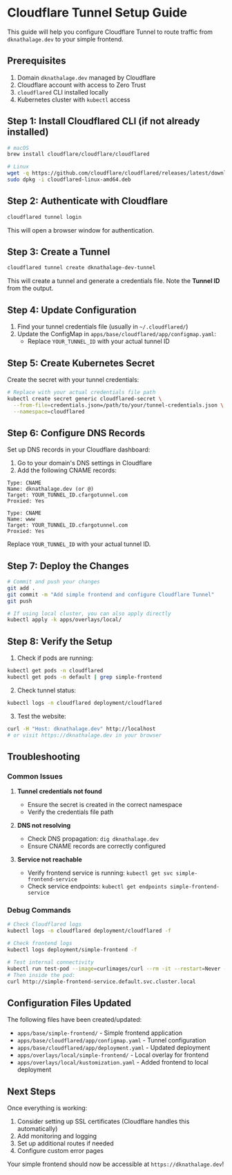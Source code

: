 # Cloudflare Tunnel Setup Guide

This guide will help you configure Cloudflare Tunnel to route traffic from `dknathalage.dev` to your simple frontend.

## Prerequisites

1. Domain `dknathalage.dev` managed by Cloudflare
2. Cloudflare account with access to Zero Trust
3. `cloudflared` CLI installed locally
4. Kubernetes cluster with `kubectl` access

## Step 1: Install Cloudflared CLI (if not already installed)

```bash
# macOS
brew install cloudflare/cloudflare/cloudflared

# Linux
wget -q https://github.com/cloudflare/cloudflared/releases/latest/download/cloudflared-linux-amd64.deb
sudo dpkg -i cloudflared-linux-amd64.deb
```

## Step 2: Authenticate with Cloudflare

```bash
cloudflared tunnel login
```

This will open a browser window for authentication.

## Step 3: Create a Tunnel

```bash
cloudflared tunnel create dknathalage-dev-tunnel
```

This will create a tunnel and generate a credentials file. Note the **Tunnel ID** from the output.

## Step 4: Update Configuration

1. Find your tunnel credentials file (usually in `~/.cloudflared/`)
2. Update the ConfigMap in `apps/base/cloudflared/app/configmap.yaml`:
   - Replace `YOUR_TUNNEL_ID` with your actual tunnel ID

## Step 5: Create Kubernetes Secret

Create the secret with your tunnel credentials:

```bash
# Replace with your actual credentials file path
kubectl create secret generic cloudflared-secret \
  --from-file=credentials.json=/path/to/your/tunnel-credentials.json \
  --namespace=cloudflared
```

## Step 6: Configure DNS Records

Set up DNS records in your Cloudflare dashboard:

1. Go to your domain's DNS settings in Cloudflare
2. Add the following CNAME records:

```
Type: CNAME
Name: dknathalage.dev (or @)
Target: YOUR_TUNNEL_ID.cfargotunnel.com
Proxied: Yes

Type: CNAME  
Name: www
Target: YOUR_TUNNEL_ID.cfargotunnel.com
Proxied: Yes
```

Replace `YOUR_TUNNEL_ID` with your actual tunnel ID.

## Step 7: Deploy the Changes

```bash
# Commit and push your changes
git add .
git commit -m "Add simple frontend and configure Cloudflare Tunnel"
git push

# If using local cluster, you can also apply directly
kubectl apply -k apps/overlays/local/
```

## Step 8: Verify the Setup

1. Check if pods are running:
```bash
kubectl get pods -n cloudflared
kubectl get pods -n default | grep simple-frontend
```

2. Check tunnel status:
```bash
kubectl logs -n cloudflared deployment/cloudflared
```

3. Test the website:
```bash
curl -H "Host: dknathalage.dev" http://localhost
# or visit https://dknathalage.dev in your browser
```

## Troubleshooting

### Common Issues

1. **Tunnel credentials not found**
   - Ensure the secret is created in the correct namespace
   - Verify the credentials file path

2. **DNS not resolving**
   - Check DNS propagation: `dig dknathalage.dev`
   - Ensure CNAME records are correctly configured

3. **Service not reachable**
   - Verify frontend service is running: `kubectl get svc simple-frontend-service`
   - Check service endpoints: `kubectl get endpoints simple-frontend-service`

### Debug Commands

```bash
# Check Cloudflared logs
kubectl logs -n cloudflared deployment/cloudflared -f

# Check frontend logs
kubectl logs deployment/simple-frontend -f

# Test internal connectivity
kubectl run test-pod --image=curlimages/curl --rm -it --restart=Never -- sh
# Then inside the pod:
curl http://simple-frontend-service.default.svc.cluster.local
```

## Configuration Files Updated

The following files have been created/updated:

- `apps/base/simple-frontend/` - Simple frontend application
- `apps/base/cloudflared/app/configmap.yaml` - Tunnel configuration
- `apps/base/cloudflared/app/deployment.yaml` - Updated deployment
- `apps/overlays/local/simple-frontend/` - Local overlay for frontend
- `apps/overlays/local/kustomization.yaml` - Added frontend to local deployment

## Next Steps

Once everything is working:

1. Consider setting up SSL certificates (Cloudflare handles this automatically)
2. Add monitoring and logging
3. Set up additional routes if needed
4. Configure custom error pages

Your simple frontend should now be accessible at `https://dknathalage.dev`! 